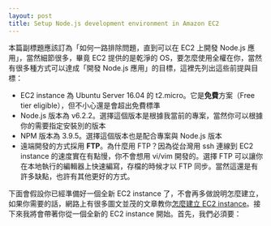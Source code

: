 ```yaml
---
layout: post
title: Setup Node.js development environment in Amazon EC2
---
```


本篇副標題應該訂為「如何一路排除問題，直到可以在 EC2 上開發 Node.js 應用」，當然細節很多，畢竟 EC2 提供的是乾淨的 OS，要怎麼使用全權在你，當然有很多種方式可以達成「開發 Node.js 應用」的目標，這裡先列出這些前提與目標：

 - EC2 instance 為 Ubuntu Server 16.04 的 t2.micro。它是**免費**方案（Free tier eligible），但不小心還是會超出免費標準
 - Node.js 版本為 v6.2.2。選擇這個版本是根據我當前的專案，當然你可以根據你的需要指定安裝別的版本
 - NPM 版本為 3.9.5。選擇這個版本也是配合專案與 Node.js 版本
 - 遠端開發的方式採用 **FTP**。為什麼用 FTP？因為從台灣用 ssh 連線到 EC2 instance 的速度實在有點慢，你不會想用 vi/vim 開發的。選擇 FTP 可以讓你在本地執行的編輯器上快速編寫，存檔的時候才以 FTP 同步。當然這還是有許多缺點，也許有其他更好的方式。

下面會假設你已經準備好一個全新 EC2 instance 了，不會再多做說明怎麼建立，如果你需要的話，網路上有很多圖文並茂的文章教你[怎麼建立 EC2 instance](https://www.google.com.tw/search?q=aws%20ec2%20%E5%BB%BA%E7%AB%8B)。接下來我將會帶著你從一個全新的 EC2 instance 開始。首先，我們必須要：